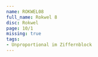 ```yaml
---
name: ROKWEL08
full_name: Rokwel 8
disc: Rokwel
page: 10/1
missing: true
tags:
- Unproportional im Ziffernblock
---
```

